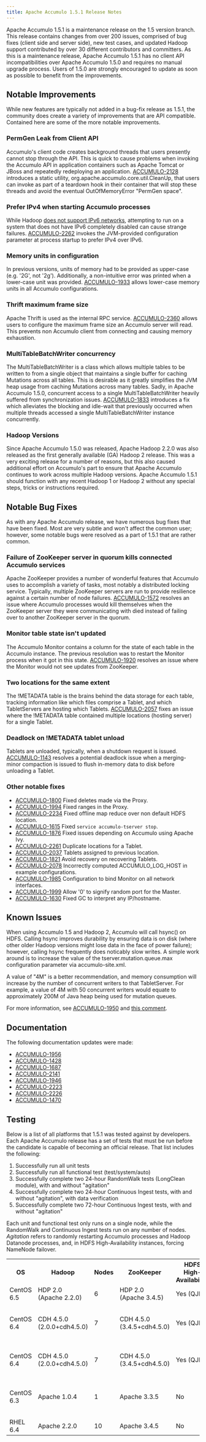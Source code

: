 ```yaml
---
title: Apache Accumulo 1.5.1 Release Notes
---
```


Apache Accumulo 1.5.1 is a maintenance release on the 1.5 version branch.
This release contains changes from over 200 issues, comprised of bug fixes
(client side and server side), new test cases, and updated Hadoop support
contributed by over 30 different contributors and committers.
As this is a maintenance release, Apache Accumulo 1.5.1 has no client API 
incompatibilities over Apache Accumulo 1.5.0 and requires no manual upgrade 
process. Users of 1.5.0 are strongly encouraged to update as soon as possible 
to benefit from the improvements.


## Notable Improvements

While new features are typically not added in a bug-fix release as 1.5.1, the
community does create a variety of improvements that are API compatible. Contained
here are some of the more notable improvements.

### PermGen Leak from Client API

Accumulo's client code creates background threads that users presently cannot 
stop through the API. This is quick to cause problems when invoking the Accumulo
API in application containers such as Apache Tomcat or JBoss and repeatedly 
redeploying an application. [ACCUMULO-2128][3] introduces a static utility, 
org.apache.accumulo.core.util.CleanUp, that users can invoke as part of a 
teardown hook in their container that will stop these threads and avoid 
the eventual OutOfMemoryError "PermGen space".

### Prefer IPv4 when starting Accumulo processes

While Hadoop [does not support IPv6 networks][28], attempting to run on a 
system that does not have IPv6 completely disabled can cause strange failures.
[ACCUMULO-2262][4] invokes the JVM-provided configuration parameter at process
startup to prefer IPv4 over IPv6.

### Memory units in configuration

In previous versions, units of memory had to be provided as upper-case (e.g. '2G', not '2g').
Additionally, a non-intuitive error was printed when a lower-case unit was provided.
[ACCUMULO-1933][7] allows lower-case memory units in all Accumulo configurations.

### Thrift maximum frame size

Apache Thrift is used as the internal RPC service. [ACCUMULO-2360][14] allows 
users to configure the maximum frame size an Accumulo server will read. This 
prevents non Accumulo client from connecting and causing memory exhaustion.

### MultiTableBatchWriter concurrency

The MultiTableBatchWriter is a class which allows multiple tables to be written to
from a single object that maintains a single buffer for caching Mutations across all tables. This is desirable
as it greatly simplifies the JVM heap usage from caching Mutations across
many tables. Sadly, in Apache Accumulo 1.5.0, concurrent access to a single MultiTableBatchWriter
heavily suffered from synchronization issues. [ACCUMULO-1833][35] introduces a fix
which alleviates the blocking and idle-wait that previously occurred when multiple threads accessed
a single MultiTableBatchWriter instance concurrently.

### Hadoop Versions

Since Apache Accumulo 1.5.0 was released, Apache Hadoop 2.2.0 was also released
as the first generally available (GA) Hadoop 2 release. This was a very exciting release
for a number of reasons, but this also caused additional effort on Accumulo's part to
ensure that Apache Accumulo continues to work across multiple Hadoop versions. Apache Accumulo 1.5.1
should function with any recent Hadoop 1 or Hadoop 2 without any special steps, tricks or instructions
required.


## Notable Bug Fixes

As with any Apache Accumulo release, we have numerous bug fixes that have been fixed. Most
are very subtle and won't affect the common user; however, some notable bugs were resolved 
as a part of 1.5.1 that are rather common.

### Failure of ZooKeeper server in quorum kills connected Accumulo services

Apache ZooKeeper provides a number of wonderful features that Accumulo uses to accomplish
a variety of tasks, most notably a distributed locking service. Typically, multiple ZooKeeper
servers are run to provide resilience against a certain number of node failures. [ACCUMULO-1572][13]
resolves an issue where Accumulo processes would kill themselves when the ZooKeeper server they
were communicating with died instead of failing over to another ZooKeeper server in the quorum.

### Monitor table state isn't updated

The Accumulo Monitor contains a column for the state of each table in the Accumulo instance.
The previous resolution was to restart the Monitor process when it got in this state.
[ACCUMULO-1920][25] resolves an issue where the Monitor would not see updates from ZooKeeper.

### Two locations for the same extent

The !METADATA table is the brains behind the data storage for each table, tracking information
like which files comprise a Tablet, and which TabletServers are hosting which Tablets. [ACCUMULO-2057][9]
fixes an issue where the !METADATA table contained multiple locations (hosting server) for
a single Tablet.

### Deadlock on !METADATA tablet unload

Tablets are unloaded, typically, when a shutdown request is issued. [ACCUMULO-1143][27] resolves
a potential deadlock issue when a merging-minor compaction is issued to flush in-memory data
to disk before unloading a Tablet.

### Other notable fixes

 * [ACCUMULO-1800][5] Fixed deletes made via the Proxy.
 * [ACCUMULO-1994][6] Fixed ranges in the Proxy.
 * [ACCUMULO-2234][8] Fixed offline map reduce over non default HDFS location.
 * [ACCUMULO-1615][15] Fixed `service accumulo-tserver stop`.
 * [ACCUMULO-1876][16] Fixed issues depending on Accumulo using Apache Ivy.
 * [ACCUMULO-2261][10] Duplicate locations for a Tablet.
 * [ACCUMULO-2037][11] Tablets assigned to previous location.
 * [ACCUMULO-1821][12] Avoid recovery on recovering Tablets.
 * [ACCUMULO-2078][20] Incorrectly computed ACCUMULO_LOG_HOST in example configurations.
 * [ACCUMULO-1985][21] Configuration to bind Monitor on all network interfaces.
 * [ACCUMULO-1999][22] Allow '0' to signify random port for the Master.
 * [ACCUMULO-1630][24] Fixed GC to interpret any IP/hostname.


## Known Issues

When using Accumulo 1.5 and Hadoop 2, Accumulo will call hsync() on HDFS.
Calling hsync improves durability by ensuring data is on disk (where other older 
Hadoop versions might lose data in the face of power failure); however, calling
hsync frequently does noticably slow writes. A simple work around is to increase 
the value of the tserver.mutation.queue.max configuration parameter via accumulo-site.xml.

A value of "4M" is a better recommendation, and memory consumption will increase by
the number of concurrent writers to that TabletServer. For example, a value of 4M with
50 concurrent writers would equate to approximately 200M of Java heap being used for
mutation queues.

For more information, see [ACCUMULO-1950][2] and [this comment][1].

## Documentation

The following documentation updates were made: 

 * [ACCUMULO-1956][18]
 * [ACCUMULO-1428][19]
 * [ACCUMULO-1687][29]
 * [ACCUMULO-2141][30]
 * [ACCUMULO-1946][31]
 * [ACCUMULO-2223][32]
 * [ACCUMULO-2226][33]
 * [ACCUMULO-1470][34]

## Testing

Below is a list of all platforms that 1.5.1 was tested against by developers. Each Apache Accumulo release
has a set of tests that must be run before the candidate is capable of becoming an official release. That list includes the following:

 1. Successfully run all unit tests
 2. Successfully run all functional test (test/system/auto)
 3. Successfully complete two 24-hour RandomWalk tests (LongClean module), with and without "agitation"
 4. Successfully complete two 24-hour Continuous Ingest tests, with and without "agitation", with data verification
 5. Successfully complete two 72-hour Continuous Ingest tests, with and without "agitation"

Each unit and functional test only runs on a single node, while the RandomWalk and Continuous Ingest tests run 
on any number of nodes. *Agitation* refers to randomly restarting Accumulo processes and Hadoop Datanode processes,
and, in HDFS High-Availability instances, forcing NameNode failover.
<table id="release_notes_testing">
  <tr>
    <th>OS</th>
    <th>Hadoop</th>
    <th>Nodes</th>
    <th>ZooKeeper</th>
    <th>HDFS High-Availability</th>
    <th>Tests</th>
  </tr>
  <tr>
    <td>CentOS 6.5</td>
    <td>HDP 2.0 (Apache 2.2.0)</td>
    <td>6</td>
    <td>HDP 2.0 (Apache 3.4.5)</td>
    <td>Yes (QJM)</td>
    <td>All required tests</td>
  </tr>
  <tr>
    <td>CentOS 6.4</td>
    <td>CDH 4.5.0 (2.0.0+cdh4.5.0)</td>
    <td>7</td>
    <td>CDH 4.5.0 (3.4.5+cdh4.5.0)</td>
    <td>Yes (QJM)</td>
    <td>Unit, functional and 24hr Randomwalk w/ agitation</td>
  </tr>
  <tr>
    <td>CentOS 6.4</td>
    <td>CDH 4.5.0 (2.0.0+cdh4.5.0)</td>
    <td>7</td>
    <td>CDH 4.5.0 (3.4.5+cdh4.5.0)</td>
    <td>Yes (QJM)</td>
    <td>2x 24/hr continuous ingest w/ verification</td>
  </tr>
  <tr>
    <td>CentOS 6.3</td>
    <td>Apache 1.0.4</td>
    <td>1</td>
    <td>Apache 3.3.5</td>
    <td>No</td>
    <td>Local testing, unit and functional tests</td>
  </tr>
  <tr>
    <td>RHEL 6.4</td>
    <td>Apache 2.2.0</td>
    <td>10</td>
    <td>Apache 3.4.5</td>
    <td>No</td>
    <td>Functional tests</td>
  </tr>
</table>

[1]: https://issues.apache.org/jira/browse/ACCUMULO-1905?focusedCommentId=13915208&page=com.atlassian.jira.plugin.system.issuetabpanels:comment-tabpanel#comment-13915208
[2]: https://issues.apache.org/jira/browse/ACCUMULO-1950
[3]: https://issues.apache.org/jira/browse/ACCUMULO-2128 
[4]: https://issues.apache.org/jira/browse/ACCUMULO-2262
[5]: https://issues.apache.org/jira/browse/ACCUMULO-1800
[6]: https://issues.apache.org/jira/browse/ACCUMULO-1994
[7]: https://issues.apache.org/jira/browse/ACCUMULO-1933
[8]: https://issues.apache.org/jira/browse/ACCUMULO-2234
[9]: https://issues.apache.org/jira/browse/ACCUMULO-2057
[10]: https://issues.apache.org/jira/browse/ACCUMULO-2261
[11]: https://issues.apache.org/jira/browse/ACCUMULO-2037
[12]: https://issues.apache.org/jira/browse/ACCUMULO-1821
[13]: https://issues.apache.org/jira/browse/ACCUMULO-1572
[14]: https://issues.apache.org/jira/browse/ACCUMULO-2360
[15]: https://issues.apache.org/jira/browse/ACCUMULO-1615
[16]: https://issues.apache.org/jira/browse/ACCUMULO-1876
[17]: https://issues.apache.org/jira/browse/ACCUMULO-2127
[18]: https://issues.apache.org/jira/browse/ACCUMULO-1956
[19]: https://issues.apache.org/jira/browse/ACCUMULO-1428
[20]: https://issues.apache.org/jira/browse/ACCUMULO-2078
[21]: https://issues.apache.org/jira/browse/ACCUMULO-1985
[22]: https://issues.apache.org/jira/browse/ACCUMULO-1999
[23]: https://issues.apache.org/jira/browse/ACCUMULO-2065
[24]: https://issues.apache.org/jira/browse/ACCUMULO-1630
[25]: https://issues.apache.org/jira/browse/ACCUMULO-1920
[27]: https://issues.apache.org/jira/browse/ACCUMULO-1143
[28]: https://wiki.apache.org/hadoop/HadoopIPv6
[29]: https://issues.apache.org/jira/browse/ACCUMULO-1687
[30]: https://issues.apache.org/jira/browse/ACCUMULO-2141
[31]: https://issues.apache.org/jira/browse/ACCUMULO-1946
[32]: https://issues.apache.org/jira/browse/ACCUMULO-2223
[33]: https://issues.apache.org/jira/browse/ACCUMULO-2226
[34]: https://issues.apache.org/jira/browse/ACCUMULO-1470
[35]: https://issues.apache.org/jira/browse/ACCUMULO-1833
